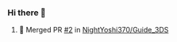 ### Hi there 👋

<!--START_SECTION:activity-->
1. 🎉 Merged PR [#2](https://github.com/NightYoshi370/Guide_3DS/pull/2) in [NightYoshi370/Guide_3DS](https://github.com/NightYoshi370/Guide_3DS)
<!--END_SECTION:activity-->

<!--
**SetiZ/SetiZ** is a ✨ _special_ ✨ repository because its `README.md` (this file) appears on your GitHub profile.

Here are some ideas to get you started:

- 🔭 I’m currently working on ...
- 🌱 I’m currently learning ...
- 👯 I’m looking to collaborate on ...
- 🤔 I’m looking for help with ...
- 💬 Ask me about ...
- 📫 How to reach me: ...
- 😄 Pronouns: ...
- ⚡ Fun fact: ...
-->
